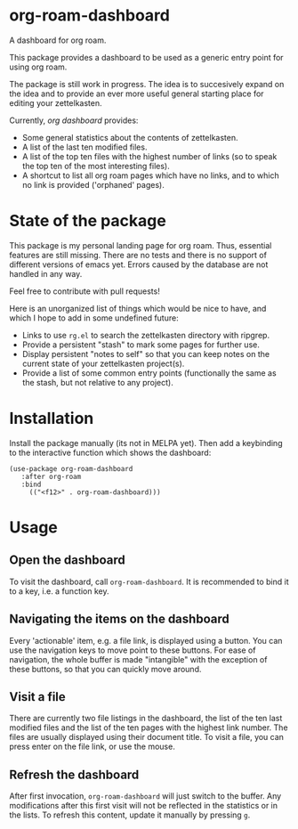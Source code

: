 # org-roam-dashboard

A dashboard for org roam.

This package provides a dashboard to be used as a generic entry point
for using org roam.

The package is still work in progress. The idea is to succesively
expand on the idea and to provide an ever more useful general starting
place for editing your zettelkasten.

Currently, *org dashboard* provides:

 - Some general statistics about the contents of zettelkasten.
 - A list of the last ten modified files.
 - A list of the top ten files with the highest number of links (so to
   speak the top ten of the most interesting files).
 - A shortcut to list all org roam pages which have no links, and to
   which no link is provided ('orphaned' pages).

# State of the package

This package is my personal landing page for org roam. Thus, essential
features are still missing. There are no tests and there is no support
of different versions of emacs yet. Errors caused by the database are
not handled in any way. 

Feel free to contribute with pull requests! 

Here is an unorganized list of things which would be nice to have, and
which I hope to add in some undefined future:

 - Links to use `rg.el` to search the zettelkasten directory with
   ripgrep.
 - Provide a persistent "stash" to mark some pages for further use.
 - Display persistent "notes to self" so that you can keep notes on
   the current state of your zettelkasten project(s).
 - Provide a list of some common entry points (functionally the same
   as the stash, but not relative to any project).
 

# Installation

Install the package manually (its not in MELPA yet). Then add a
keybinding to the interactive function which shows the dashboard:

``` emacs-lisp
(use-package org-roam-dashboard
   :after org-roam
   :bind
     (("<f12>" . org-roam-dashboard)))
```

# Usage

## Open the dashboard

To visit the dashboard, call `org-roam-dashboard`. It is recommended
to bind it to a key, i.e. a function key. 

## Navigating the items on the dashboard

Every 'actionable' item, e.g. a file link, is displayed using a
button. You can use the navigation keys to move point to these
buttons. For ease of navigation, the whole buffer is made "intangible"
with the exception of these buttons, so that you can quickly move
around.

## Visit a file

There are currently two file listings in the dashboard, the list of
the ten last modified files and the list of the ten pages with the
highest link number. The files are usually displayed using their
document title. To visit a file, you can press enter on the file
link, or use the mouse.

## Refresh the dashboard

After first invocation, `org-roam-dashboard` will just switch to the
buffer. Any modifications after this first visit will not be reflected
in the statistics or in the lists. To refresh this content, update it manually by pressing
`g`.
